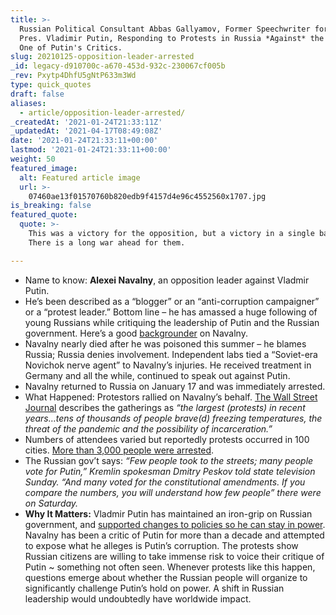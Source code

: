 ```yaml
---
title: >-
  Russian Political Consultant Abbas Gallyamov, Former Speechwriter for Russian
  Pres. Vladimir Putin, Responding to Protests in Russia *Against* the Arrest of
  One of Putin's Critics.
slug: 20210125-opposition-leader-arrested
_id: legacy-d910700c-a670-453d-932c-230067cf005b
_rev: Pxytp4DhfU5gNtP633m3Wd
type: quick_quotes
draft: false
aliases:
  - article/opposition-leader-arrested/
_createdAt: '2021-01-24T21:33:11Z'
_updatedAt: '2021-04-17T08:49:08Z'
date: '2021-01-24T21:33:11+00:00'
lastmod: '2021-01-24T21:33:11+00:00'
weight: 50
featured_image:
  alt: Featured article image
  url: >-
    07460ae13f01570760b820edb9f4157d4e96c4552560x1707.jpg
is_breaking: false
featured_quote:
  quote: >-
    This was a victory for the opposition, but a victory in a single battle.
    There is a long war ahead for them.

---
```

* Name to know: **Alexei Navalny**, an opposition leader against Vladmir Putin.
* He’s been described as a “blogger” or an “anti-corruption campaigner” or a “protest leader.” Bottom line – he has amassed a huge following of young Russians while critiquing the leadership of Putin and the Russian government. Here’s a good [backgrounder](https://www.bbc.com/news/world-europe-16057045) on Navalny.
* Navalny nearly died after he was poisoned this summer – he blames Russia; Russia denies involvement. Independent labs tied a “Soviet-era Novichok nerve agent” to Navalny’s injuries. He received treatment in Germany and all the while, continued to speak out against Putin.
* Navalny returned to Russia on January 17 and was immediately arrested.
* What Happened: Protestors rallied on Navalny’s behalf. [The Wall Street Journal](https://www.wsj.com/articles/russias-putin-faces-rising-discontent-amid-weekend-protests-11611507059?mod=hp_lead_pos8) describes the gatherings as _“the largest (protests) in recent years…tens of thousands of people brave(d) freezing temperatures, the threat of the pandemic and the possibility of incarceration.”_
* Numbers of attendees varied but reportedly protests occurred in 100 cities. [More than 3,000 people were arrested](https://apnews.com/article/vladimir-putin-moscow-arrests-europe-russia-56e06f50eab494213d09346a5d9b4e69).
* The Russian gov’t says: _“Few people took to the streets; many people vote for Putin,” Kremlin spokesman Dmitry Peskov told state television Sunday. “And many voted for the constitutional amendments. If you compare the numbers, you will understand how few people” there were on Saturday._
* **Why It Matters:** Vladmir Putin has maintained an iron-grip on Russian government, and [supported changes to policies so he can stay in power](https://www.reuters.com/article/us-russia-politics/putin-approves-changes-allowing-him-to-stay-in-power-until-2036-idUSKBN20X1FD). Navalny has been a critic of Putin for more than a decade and attempted to expose what he alleges is Putin’s corruption. The protests show Russian citizens are willing to take immense risk to voice their critique of Putin ~ something not often seen. Whenever protests like this happen, questions emerge about whether the Russian people will organize to significantly challenge Putin’s hold on power. A shift in Russian leadership would undoubtedly have worldwide impact.